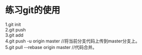 # 练习git的使用
1.git init <br>
2.git push <br>
3.git add <br>
4.git push -u origin master //将当前分支代码上传到master分支上。<br>
5.git pull --rebase origin master //代码合并。 <br>
